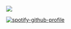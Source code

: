   ![](https://komarev.com/ghpvc/?username=Victor-Grantz&color=red)

[![spotify-github-profile](https://spotify-github-profile.kittinanx.com/api/view?uid=31tzkhecwahaordzn6n25me5hfmi&cover_image=true&theme=novatorem&show_offline=false&background_color=ffffff&interchange=false&bar_color=db654f&bar_color_cover=false)](https://spotify-github-profile.kittinanx.com/api/view?uid=31tzkhecwahaordzn6n25me5hfmi&redirect=true)
